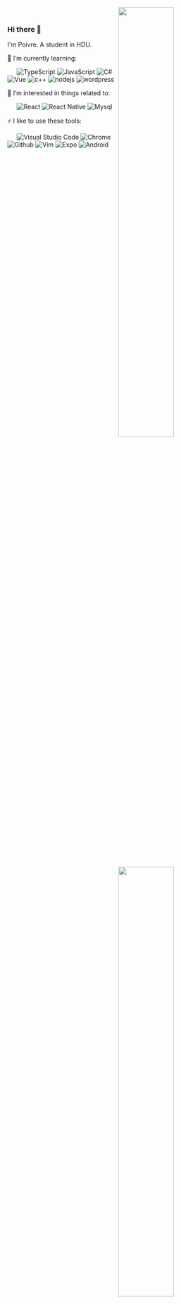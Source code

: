 <a href="https://github.com/Poivre-hxx?tab=repositories">
  <img width="50%" align="right" src="https://github-readme-stats.vercel.app/api?username=Poivre-hxx&count_private=true&show_icons=true" />
</a>
<br/>
<a href="https://profile.codersrank.io/user/Poivre-hxx/">
  <img width="50%" align="right" src="https://cr-skills-chart-widget.azurewebsites.net/api/api?username=Poivre-hxx&skills=CSS,JSON,HTML,JavaScript,Less,SCSS,TypeScript,Vue,React,C#" />
</a>


### Hi there 👋

I'm Poivre. A student in HDU.

🌱 I’m currently learning: 

&ensp;&ensp;&ensp;![TypeScript](https://img.shields.io/badge/-TypeScript-007ACC?style=flat-square&logo=TypeScript&logoColor=fff) ![JavaScript](https://img.shields.io/badge/-JavaScript-F7DF1E?style=flat-square&logo=JavaScript&logoColor=000) ![C#](https://img.shields.io/badge/-C%23-239120?style=flat-square&logo=c-sharp&logoColor=fff) ![Vue](https://img.shields.io/badge/-Vue-4FC08D?style=flat-square&logo=Vue.js&logoColor=fff) ![c++](https://img.shields.io/badge/-C%2B%2B-00599C?style=flat-square&logo=c%2B%2B&logoColor=fff) ![nodejs](https://img.shields.io/badge/-Node.js-43853D?style=flat-square&logo=node.js&logoColor=fff) ![wordpress](https://img.shields.io/badge/Wordpress-21759B?style=flat-square&logo=wordpress&logoColor=white)

🎉 I’m interested in things related to: 

&ensp;&ensp;&ensp;![React](https://img.shields.io/badge/-React-61DAFB?style=flat-square&logo=React&logoColor=000) ![React Native](https://img.shields.io/badge/-React_Native-20232A?style=flat-square&logo=react&logoColor=61DAFB) ![Mysql](https://img.shields.io/badge/MySQL-005C84?style=flat-square&logo=mysql&logoColor=white)

⚡ I like to use these tools: 

&ensp;&ensp;&ensp;![Visual Studio Code](https://img.shields.io/badge/-Visual%20Studio%20Code-007ACC?style=flat-square&logo=Visual%20Studio%20Code&logoColor=fff) ![Chrome](https://img.shields.io/badge/Google_chrome-4285F4?style=flat-square&logo=Google-chrome&logoColor=white) ![Github](https://img.shields.io/badge/-Github-181717?style=flat-square&logo=Github&logoColor=fff) ![Vim](https://img.shields.io/badge/VIM-%2311AB00.svg?&style=flat-square&logo=vim&logoColor=white) ![Expo](https://img.shields.io/badge/-Expo-181717?style=flat-square&logo=Expo&logoColor=fff") ![Android](https://img.shields.io/badge/-Android-3DDC84?style=flat-square&logo=Android&logoColor=fff)
